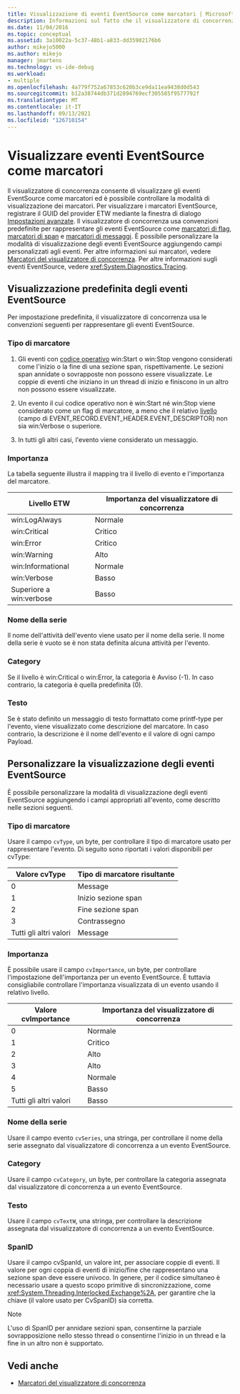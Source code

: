 ```yaml
---
title: Visualizzazione di eventi EventSource come marcatori | Microsoft Docs
description: Informazioni sul fatto che il visualizzatore di concorrenza può visualizzare gli eventi EventSource come marcatori ed è possibile controllare la modalità di visualizzazione dei marcatori.
ms.date: 11/04/2016
ms.topic: conceptual
ms.assetid: 3a10022a-5c37-48b1-a833-dd35902176b6
author: mikejo5000
ms.author: mikejo
manager: jmartens
ms.technology: vs-ide-debug
ms.workload:
- multiple
ms.openlocfilehash: 4a779f752a67853c620b3ce9da11ea9438d0d543
ms.sourcegitcommit: b12a38744db371d2894769ecf305585f9577792f
ms.translationtype: MT
ms.contentlocale: it-IT
ms.lasthandoff: 09/13/2021
ms.locfileid: "126710154"
---
```

# <a name="visualize-eventsource-events-as-markers"></a>Visualizzare eventi EventSource come marcatori
Il visualizzatore di concorrenza consente di visualizzare gli eventi EventSource come marcatori ed è possibile controllare la modalità di visualizzazione dei marcatori. Per visualizzare i marcatori EventSource, registrare il GUID del provider ETW mediante la finestra di dialogo [Impostazioni avanzate](../profiling/advanced-settings-dialog-box-concurrency-visualizer.md). Il visualizzatore di concorrenza usa convenzioni predefinite per rappresentare gli eventi EventSource come [marcatori di flag](../profiling/flag-markers.md), [marcatori di span](../profiling/span-markers.md) e [marcatori di messaggi](../profiling/message-markers.md). È possibile personalizzare la modalità di visualizzazione degli eventi EventSource aggiungendo campi personalizzati agli eventi. Per altre informazioni sui marcatori, vedere [Marcatori del visualizzatore di concorrenza](../profiling/concurrency-visualizer-markers.md). Per altre informazioni sugli eventi EventSource, vedere <xref:System.Diagnostics.Tracing>.

## <a name="default-visualization-of-eventsource-events"></a>Visualizzazione predefinita degli eventi EventSource
 Per impostazione predefinita, il visualizzatore di concorrenza usa le convenzioni seguenti per rappresentare gli eventi EventSource.

### <a name="marker-type"></a>Tipo di marcatore

1. Gli eventi con [codice operativo](/windows/desktop/WES/eventmanifestschema-opcodetype-complextype) win:Start o win:Stop vengono considerati come l'inizio o la fine di una sezione span, rispettivamente.  Le sezioni span annidate o sovrapposte non possono essere visualizzate. Le coppie di eventi che iniziano in un thread di inizio e finiscono in un altro non possono essere visualizzate.

2. Un evento il cui codice operativo non è win:Start né win:Stop viene considerato come un flag di marcatore, a meno che il relativo [livello](/windows/desktop/WES/defining-severity-levels) (campo di EVENT_RECORD.EVENT_HEADER.EVENT_DESCRIPTOR) non sia win:Verbose o superiore.

3. In tutti gli altri casi, l'evento viene considerato un messaggio.

### <a name="importance"></a>Importanza
 La tabella seguente illustra il mapping tra il livello di evento e l'importanza del marcatore.

|Livello ETW|Importanza del visualizzatore di concorrenza|
|---------------|---------------------------------------|
|win:LogAlways|Normale|
|win:Critical|Critico|
|win:Error|Critico|
|win:Warning|Alto|
|win:Informational|Normale|
|win:Verbose|Basso|
|Superiore a win:verbose|Basso|

### <a name="series-name"></a>Nome della serie
 Il nome dell'attività dell'evento viene usato per il nome della serie. Il nome della serie è vuoto se è non stata definita alcuna attività per l'evento.

### <a name="category"></a>Category
 Se il livello è win:Critical o win:Error, la categoria è Avviso (-1). In caso contrario, la categoria è quella predefinita (0).

### <a name="text"></a>Testo
 Se è stato definito un messaggio di testo formattato come printf-type per l'evento, viene visualizzato come descrizione del marcatore. In caso contrario, la descrizione è il nome dell'evento e il valore di ogni campo Payload.

## <a name="customize-visualization-of-eventsource-events"></a>Personalizzare la visualizzazione degli eventi EventSource
 È possibile personalizzare la modalità di visualizzazione degli eventi EventSource aggiungendo i campi appropriati all'evento, come descritto nelle sezioni seguenti.

### <a name="marker-type"></a>Tipo di marcatore
 Usare il campo `cvType`, un byte, per controllare il tipo di marcatore usato per rappresentare l'evento. Di seguito sono riportati i valori disponibili per cvType:

|Valore cvType|Tipo di marcatore risultante|
|------------------|---------------------------|
|0|Message|
|1|Inizio sezione span|
|2|Fine sezione span|
|3|Contrassegno|
|Tutti gli altri valori|Message|

### <a name="importance"></a>Importanza
 È possibile usare il campo `cvImportance`, un byte, per controllare l'impostazione dell'importanza per un evento EventSource. È tuttavia consigliabile controllare l'importanza visualizzata di un evento usando il relativo livello.

|Valore cvImportance|Importanza del visualizzatore di concorrenza|
|------------------------|---------------------------------------|
|0|Normale|
|1|Critico|
|2|Alto|
|3|Alto|
|4|Normale|
|5|Basso|
|Tutti gli altri valori|Basso|

### <a name="series-name"></a>Nome della serie
 Usare il campo evento `cvSeries`, una stringa, per controllare il nome della serie assegnato dal visualizzatore di concorrenza a un evento EventSource.

### <a name="category"></a>Category
 Usare il campo `cvCategory`, un byte, per controllare la categoria assegnata dal visualizzatore di concorrenza a un evento EventSource.

### <a name="text"></a>Testo
 Usare il campo `cvTextW`, una stringa, per controllare la descrizione assegnata dal visualizzatore di concorrenza a un evento EventSource.

### <a name="spanid"></a>SpanID
 Usare il campo cvSpanId, un valore int, per associare coppie di eventi. Il valore per ogni coppia di eventi di inizio/fine che rappresentano una sezione span deve essere univoco. In genere, per il codice simultaneo è necessario usare a questo scopo primitive di sincronizzazione, come <xref:System.Threading.Interlocked.Exchange%2A>, per garantire che la chiave (il valore usato per CvSpanID) sia corretta.

> [!NOTE]
> L'uso di SpanID per annidare sezioni span, consentirne la parziale sovrapposizione nello stesso thread o consentirne l'inizio in un thread e la fine in un altro non è supportato.

## <a name="see-also"></a>Vedi anche
- [Marcatori del visualizzatore di concorrenza](../profiling/concurrency-visualizer-markers.md)